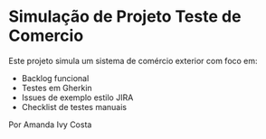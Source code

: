 # Simulação de Projeto Teste de Comercio

Este projeto simula um sistema de comércio exterior com foco em:
- Backlog funcional
- Testes em Gherkin
- Issues de exemplo estilo JIRA
- Checklist de testes manuais

Por Amanda Ivy Costa
